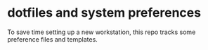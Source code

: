 # dotfiles and system preferences #

To save time setting up a new workstation, this repo tracks some preference files
and templates.
